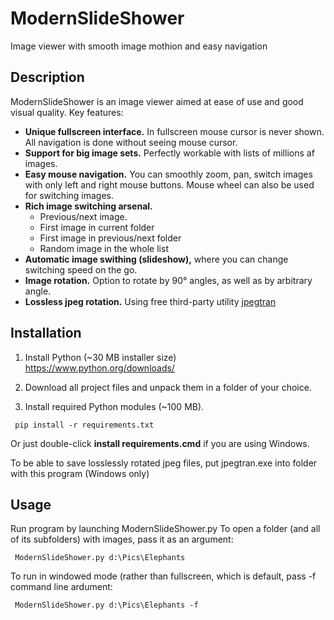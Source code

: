 # ModernSlideShower
Image viewer with smooth image mothion and easy navigation


## Description
ModernSlideShower is an image viewer aimed at ease of use and good visual quality.
Key features:
* **Unique fullscreen interface.** In fullscreen mouse cursor is never shown. All navigation is done without seeing mouse cursor.
* **Support for big image sets.** Perfectly workable with lists of millions af images.
* **Easy mouse navigation.** You can smoothly zoom, pan, switch images with only left and right mouse buttons. Mouse wheel can also be used for switching images.
* **Rich image switching arsenal.** 
  * Previous/next image.
  * First image in current folder
  * First image in previous/next folder
  * Random image in the whole list
* **Automatic image swithing (slideshow),** where you can change switching speed on the go.
* **Image rotation.** Option to rotate by 90° angles, as well as by arbitrary angle.
* **Lossless jpeg rotation.** Using free third-party utility [jpegtran](https://sourceforge.net/projects/libjpeg-turbo/files/2.0.5/)



## Installation
1. Install Python (~30 MB installer size)
https://www.python.org/downloads/

1. Download all project files and unpack them in a folder of your choice.

1. Install required Python modules (~100 MB).

``` pip install -r requirements.txt``` 

  Or just double-click **install requirements.cmd** if you are using Windows.
  
  To be able to save losslessly rotated jpeg files, put jpegtran.exe into folder with this program (Windows only)

## Usage
Run program by launching ModernSlideShower.py
To open a folder (and all of its subfolders) with images, pass it as an argument:

``` ModernSlideShower.py d:\Pics\Elephants```

To run in windowed mode (rather than fullscreen, which is default, pass -f command line ardument:

``` ModernSlideShower.py d:\Pics\Elephants -f``` 


